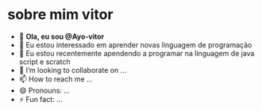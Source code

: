 # sobre mim **vitor**
- 👋 **Ola, eu sou @Ayo-vitor**
- 👀 Eu estou interessado em aprender novas linguagem de programação
- 🌱 Eu estou recentemente apendendo a programar na linguagem de java script e scratch
- 💞️ I’m looking to collaborate on ...
- 📫 How to reach me ...
- 😄 Pronouns: ...
- ⚡ Fun fact: ...

<!---
Ayo-vitor/Ayo-vitor is a ✨ special ✨ repository because its `README.md` (this file) appears on your GitHub profile.
You can click the Preview link to take a look at your changes.
--->
